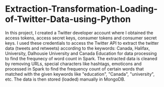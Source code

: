 # Extraction-Transformation-Loading-of-Twitter-Data-using-Python

In this project, I created a Twitter developer account where I obtained the access tokens, access secret keys, consumer tokens and consumer secret keys. I used these credentials to access the Twitter API to extract the twitter data (tweets and retweets) according to the keywords: Canada, Halifax, University, Dalhousie University and Canada Education for data processing to find the frequnecy of word count in Spark. The extracted data is cleaned by removing URLs, special characters like hashtags, emoticons and processed in Spark to find the frequency count of certain words that matched with the given keywords like "education", "Canada", "university", etc. The data is then stored (loaded) manually in MongoDB. 
